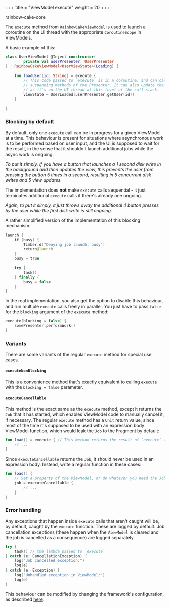 +++
title = "ViewModel execute"
weight = 20
+++

<div class="small-subtitle">rainbow-cake-core</div>

The `execute` method from `RainbowCakeViewModel` is used to launch a coroutine on the UI thread with the appropriate `CoroutineScope` in ViewModels.

A basic example of this:

```kotlin
class UserViewModel @Inject constructor(
        private val userPresenter: UserPresenter
) : RainbowCakeViewModel<UserViewState>(Loading) {
    
    fun loadUser(id: String) = execute {
        // This code passed to `execute` is in a coroutine, and can call
        // suspending methods of the Presenter. It can also update the viewState,
        // as it's on the UI thread at this level of the call stack.
        viewState = UserLoaded(userPresenter.getUser(id))
    }
    
}
```

### Blocking by default

By default, only one `execute` call can be in progress for a given ViewModel at a time. This behaviour is present for situations where asynchronous work is to be performed based on user input, and the UI is supposed to wait for the result, in the sense that it shouldn't launch additional jobs while the async work is ongoing.

*To put it simply, if you have a button that launches a 1 second disk write in the background and then updates the view, this prevents the user from pressing the button 5 times in a second, resulting in 5 concurrent disk writes and 5 view updates.*

The implementation does **not** make `execute` calls sequential - it just terminates additional `execute` calls if there's already one ongoing. 

*Again, to put it simply, it just throws away the additional 4 button presses by the user while the first disk write is still ongoing.*

A rather simplified version of the implementation of this blocking mechanism:

```kotlin
launch {
    if (busy) {
        Timber.d("Denying job launch, busy")
        return@launch
    }
    busy = true

    try {
        task()
    } finally {
        busy = false
    }
}
```

In the real implementation, you also get the option to disable this behaviour, and run multiple `execute` calls freely in parallel. You just have to pass `false` for the `blocking` argument of the `execute` method:

```kotlin
execute(blocking = false) {
    somePresenter.performWork()
}
```

### Variants

There are some variants of the regular `execute` method for special use cases.

#### `executeNonBlocking`

This is a convenience method that's exactly equivalent to calling `execute` with the `blocking = false` parameter.

#### `executeCancellable`

This method is the exact same as the `execute` method, except it returns the `Job` that it has started, which enables ViewModel code to manually cancel it, if necessary. The regular `execute` method has a `Unit` return value, since most of the time it's supposed to be used with an expression body ViewModel function, which would leak the `Job` to the Fragment by default:

```kotlin
fun load() = execute { // This method returns the result of `execute` to the Fragment! 
    // ...
} 
```
 
Since `executeCancellable` returns the `Job`, it should never be used in an expression body. Instead, write a regular function in these cases:

```kotlin
fun load() {
    // Set a property of the ViewModel, or do whatever you need the Job for
    job = executeCancellable {
        // ...
    }
}
```

### Error handling

Any exceptions that happen inside `execute` calls that aren't caught will be, by default, caught by the `execute` function. These are logged by default. Job cancellation exceptions (these happen when the `ViewModel` is cleared and the job is cancelled as a consequence) are logged separately.

```kotlin
try {
    task() // the lambda passed to `execute`
} catch (e: CancellationException) {
    log("Job cancelled exception:")
    log(e)
} catch (e: Exception) {
    log("Unhandled exception in ViewModel:")
    log(e)
}
```

This behaviour can be modified by changing the framework's configuration, as described [here](/features/configuration/).

